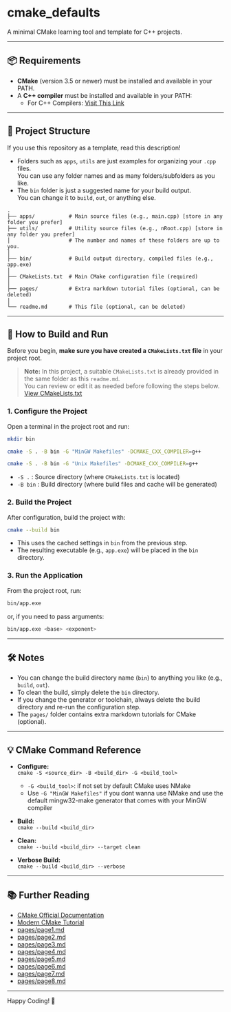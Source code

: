 # cmake_defaults

A minimal CMake learning tool and template for C++ projects.

---

## 📦 Requirements

- **CMake** (version 3.5 or newer) must be installed and available in your PATH.
- A **C++ compiler** must be installed and available in your PATH:
  - For C++ Compilers: [Visit This Link](https://github.com/corechunk/extras/blob/main/files/compilers/c_cpp/c_cpp_compilers.md)

---

## 📁 Project Structure

If you use this repository as a template, read this description!

- Folders such as `apps`, `utils` are just examples for organizing your `.cpp` files.  
  You can use any folder names and as many folders/subfolders as you like.
- The `bin` folder is just a suggested name for your build output.  
  You can change it to `build`, `out`, or anything else.

```
.
├── apps/           # Main source files (e.g., main.cpp) [store in any folder you prefer]
├── utils/          # Utility source files (e.g., nRoot.cpp) [store in any folder you prefer]
│                   # The number and names of these folders are up to you.
│
├── bin/            # Build output directory, compiled files (e.g., app.exe)
│
├── CMakeLists.txt  # Main CMake configuration file (required)
│
├── pages/          # Extra markdown tutorial files (optional, can be deleted)
│
└── readme.md       # This file (optional, can be deleted)
```

---

## 🚀 How to Build and Run

Before you begin, **make sure you have created a `CMakeLists.txt` file** in your project root.  
> **Note:** In this project, a suitable `CMakeLists.txt` is already provided in the same folder as this `readme.md`.  
> You can review or edit it as needed before following the steps below.  
> [View CMakeLists.txt](CMakeLists.txt)

### 1. Configure the Project

Open a terminal in the project root and run:

```sh
mkdir bin
```

```sh
cmake -S . -B bin -G "MinGW Makefiles" -DCMAKE_CXX_COMPILER=g++
```
```bash
cmake -S . -B bin -G "Unix Makefiles" -DCMAKE_CXX_COMPILER=g++
```

- `-S .` : Source directory (where `CMakeLists.txt` is located)
- `-B bin` : Build directory (where build files and cache will be generated)

### 2. Build the Project

After configuration, build the project with:

```sh
cmake --build bin
```

- This uses the cached settings in `bin` from the previous step.
- The resulting executable (e.g., `app.exe`) will be placed in the `bin` directory.

### 3. Run the Application

From the project root, run:

```sh
bin/app.exe
```
or, if you need to pass arguments:

```sh
bin/app.exe <base> <exponent>
```

---

## 🛠️ Notes

- You can change the build directory name (`bin`) to anything you like (e.g., `build`, `out`).
- To clean the build, simply delete the `bin` directory.
- If you change the generator or toolchain, always delete the build directory and re-run the configuration step.
- The `pages/` folder contains extra markdown tutorials for CMake (optional).

---

## 💡 CMake Command Reference

- **Configure:**  
  `cmake -S <source_dir> -B <build_dir> -G <build_tool>`
  - `-G <build_tool>`: if not set by default CMake uses NMake
  - Use `-G "MinGW Makefiles"` if you dont wanna use NMake and use the default mingw32-make generator that comes with your MinGW compiler

- **Build:**  
  `cmake --build <build_dir>`

- **Clean:**  
  `cmake --build <build_dir> --target clean`

- **Verbose Build:**  
  `cmake --build <build_dir> --verbose`

---

## 📚 Further Reading

- [CMake Official Documentation](https://cmake.org/cmake/help/latest/)
- [Modern CMake Tutorial](https://cliutils.gitlab.io/modern-cmake/)
- [pages/page1.md](pages/page1.md)
- [pages/page2.md](pages/page2.md)
- [pages/page3.md](pages/page3.md)
- [pages/page4.md](pages/page4.md)
- [pages/page5.md](pages/page5.md)
- [pages/page6.md](pages/page6.md)
- [pages/page7.md](pages/page7.md)
- [pages/page8.md](pages/page8.md)

---

Happy Coding! 🚀

